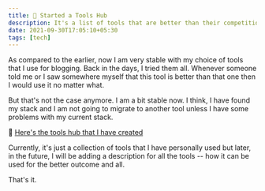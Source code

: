 ```yaml
---
title: 📢 Started a Tools Hub
description: It's a list of tools that are better than their competition.
date: 2021-09-30T17:05:10+05:30
tags: [tech]
---
```


As compared to the earlier, now I am very stable with my choice of tools that I use for blogging. Back in the days, I tried them all. Whenever someone told me or I saw somewhere myself that this tool is better than that one then I would use it no matter what.

But that's not the case anymore. I am a bit stable now. I think, I have found my stack and I am not going to migrate to another tool unless I have some problems with my current stack.

🎯 [Here's the tools hub that I have created](https://compile.blog/tools/)

Currently, it's just a collection of tools that I have personally used but later, in the future, I will be adding a description for all the tools -- how it can be used for the better outcome and all.

That's it.